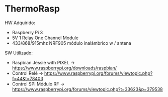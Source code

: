 # ThermoRasp
HW Adquirido:
- Raspberry Pi 3
- 5V 1 Relay One Channel Module
- 433/868/915mhz NRF905 módulo inalámbrico w / antena

SW Utilizado:
- Raspbian Jessie with PIXEL -> https://www.raspberrypi.org/downloads/raspbian/
- Control Relé -> https://www.raspberrypi.org/forums/viewtopic.php?f=44&t=78403
- Control SPI Módulo RF -> https://www.raspberrypi.org/forums/viewtopic.php?t=33623&p=379538
